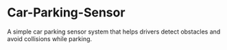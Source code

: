 # Car-Parking-Sensor
A simple car parking sensor system that helps drivers detect obstacles and avoid collisions while parking.
